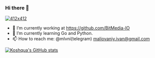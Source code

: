 ### Hi there 👋

[![412x412](https://kevalpatel2106.files.wordpress.com/2017/01/go_lang_mascot_by_kirael_art-d7kunhu.gif?w=412&h=412&crop=1 "Ivan Malovanyi")](https://github.com/Koshqua)

- 🔭 I’m currently working at https://github.com/BitMedia-IO
- 🌱 I’m currently learning Go and Python. 
- 📫 How to reach me: @mlvni(telegram)
                      maliovaniy.ivan@gmail.com 


[![Koshqua's GitHub stats](https://github-readme-stats.vercel.app/api?username=Koshqua&theme=dracula)](https://github.com/anuraghazra/github-readme-stats)
